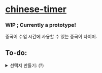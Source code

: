 # [chinese-timer](https://hearkour.github.io/chinese-timer/)

### WIP ; Currently a prototype!

중국어 수업 시간에 사용할 수 있는 중국어 타이머.

## To-do:

<details>
  <summary>선택지 만들기: (?)</summary>
  <br>
  
  - 제한시간설정
  - 원고지색상
  - 원고지투명도
  - 움직이는 배경? 배경색상투명도?
  - fps?

  > (??)
</details>
